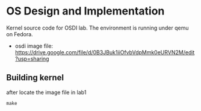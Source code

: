 OS Design and Implementation
=========

Kernel source code for OSDI lab. The environment is running under qemu on Fedora.

* osdi image file: https://drive.google.com/file/d/0B3JBuk1iiOfvbVdpMmk0eURVN2M/edit?usp=sharing

Building kernel
---------
after locate the image file in lab1

	make
